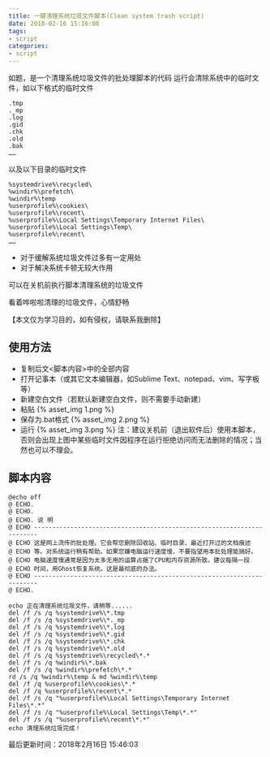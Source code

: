 ```yaml
---
title: 一键清理系统垃圾文件脚本(Clean system trash script) 
date: 2018-02-16 15:16:08
tags:
- script
categories:
- script
---
```


如题，是一个清理系统垃圾文件的批处理脚本的代码
运行会清除系统中的临时文件，如以下格式的临时文件
```
.tmp
._mp
.log
.gid
.chk
.old
.bak
……
```
以及以下目录的临时文件
```
%systemdrive%\recycled\
%windir%\prefetch\
%windir%\temp
%userprofile%\cookies\
%userprofile%\recent\
%userprofile%\Local Settings\Temporary Internet Files\
%userprofile%\Local Settings\Temp\
%userprofile%\recent\
……
```

- 对于缓解系统垃圾文件过多有一定用处
- 对于解决系统卡顿无较大作用

可以在关机前执行脚本清理系统的垃圾文件

看着哗啦啦清理的垃圾文件，心情舒畅

【本文仅为学习目的，如有侵权，请联系我删除】

<!-- more -->

## 使用方法

- 复制后文<脚本内容>中的全部内容
- 打开记事本（或其它文本编辑器，如Sublime Text、notepad、vim、写字板等）
- 新建空白文件（若默认新建空白文件，则不需要手动新建）
- 粘贴
{% asset_img 1.png %}
- 保存为.bat格式
{% asset_img 2.png %}
- 运行
{% asset_img 3.png %}
注：建议关机前（退出软件后）使用本脚本，否则会出现上图中某些临时文件因程序在运行拒绝访问而无法删除的情况；当然也可以不理会。

## 脚本内容

```
@echo off
@ ECHO.
@ ECHO.
@ ECHO. 说 明
@ ECHO -----------------------------------------------------------------------
@ ECHO 这是网上流传的批处理。它会帮您删除回收站、临时目录、最近打开过的文档痕迹
@ ECHO 等。对系统运行稍有帮助。如果您嫌电脑运行速度慢，不要指望用本批处理能搞好。
@ ECHO 电脑速度慢通常是因为太多无用的运算占据了CPU和内存资源所致。建议每隔一段
@ ECHO 时间，用Ghost恢复系统。这是最彻底的办法。
@ ECHO -----------------------------------------------------------------------
@ ECHO.

echo 正在清理系统垃圾文件，请稍等......
del /f /s /q %systemdrive%\*.tmp
del /f /s /q %systemdrive%\*._mp
del /f /s /q %systemdrive%\*.log
del /f /s /q %systemdrive%\*.gid
del /f /s /q %systemdrive%\*.chk
del /f /s /q %systemdrive%\*.old
del /f /s /q %systemdrive%\recycled\*.*
del /f /s /q %windir%\*.bak
del /f /s /q %windir%\prefetch\*.*
rd /s /q %windir%\temp & md %windir%\temp
del /f /q %userprofile%\cookies\*.*
del /f /q %userprofile%\recent\*.*
del /f /s /q "%userprofile%\Local Settings\Temporary Internet Files\*.*"
del /f /s /q "%userprofile%\Local Settings\Temp\*.*"
del /f /s /q "%userprofile%\recent\*.*"
echo 清理系统垃圾完成！
```

最后更新时间：2018年2月16日 15:46:03